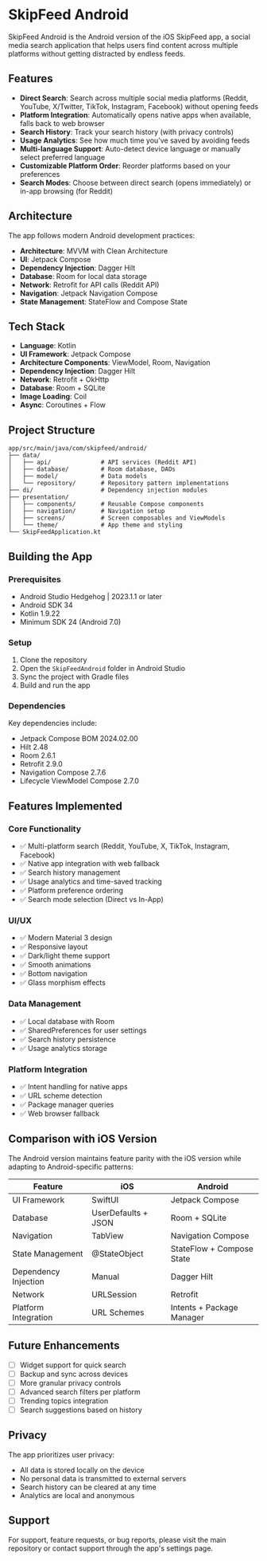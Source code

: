 # SkipFeed Android

SkipFeed Android is the Android version of the iOS SkipFeed app, a social media search application that helps users find content across multiple platforms without getting distracted by endless feeds.

## Features

- **Direct Search**: Search across multiple social media platforms (Reddit, YouTube, X/Twitter, TikTok, Instagram, Facebook) without opening feeds
- **Platform Integration**: Automatically opens native apps when available, falls back to web browser
- **Search History**: Track your search history (with privacy controls)
- **Usage Analytics**: See how much time you've saved by avoiding feeds
- **Multi-language Support**: Auto-detect device language or manually select preferred language
- **Customizable Platform Order**: Reorder platforms based on your preferences
- **Search Modes**: Choose between direct search (opens immediately) or in-app browsing (for Reddit)

## Architecture

The app follows modern Android development practices:

- **Architecture**: MVVM with Clean Architecture
- **UI**: Jetpack Compose
- **Dependency Injection**: Dagger Hilt
- **Database**: Room for local data storage
- **Network**: Retrofit for API calls (Reddit API)
- **Navigation**: Jetpack Navigation Compose
- **State Management**: StateFlow and Compose State

## Tech Stack

- **Language**: Kotlin
- **UI Framework**: Jetpack Compose
- **Architecture Components**: ViewModel, Room, Navigation
- **Dependency Injection**: Dagger Hilt
- **Network**: Retrofit + OkHttp
- **Database**: Room + SQLite
- **Image Loading**: Coil
- **Async**: Coroutines + Flow

## Project Structure

```
app/src/main/java/com/skipfeed/android/
├── data/
│   ├── api/              # API services (Reddit API)
│   ├── database/         # Room database, DAOs
│   ├── model/            # Data models
│   └── repository/       # Repository pattern implementations
├── di/                   # Dependency injection modules
├── presentation/
│   ├── components/       # Reusable Compose components
│   ├── navigation/       # Navigation setup
│   ├── screens/          # Screen composables and ViewModels
│   └── theme/            # App theme and styling
└── SkipFeedApplication.kt
```

## Building the App

### Prerequisites

- Android Studio Hedgehog | 2023.1.1 or later
- Android SDK 34
- Kotlin 1.9.22
- Minimum SDK 24 (Android 7.0)

### Setup

1. Clone the repository
2. Open the `SkipFeedAndroid` folder in Android Studio
3. Sync the project with Gradle files
4. Build and run the app

### Dependencies

Key dependencies include:
- Jetpack Compose BOM 2024.02.00
- Hilt 2.48
- Room 2.6.1
- Retrofit 2.9.0
- Navigation Compose 2.7.6
- Lifecycle ViewModel Compose 2.7.0

## Features Implemented

### Core Functionality
- ✅ Multi-platform search (Reddit, YouTube, X, TikTok, Instagram, Facebook)
- ✅ Native app integration with web fallback
- ✅ Search history management
- ✅ Usage analytics and time-saved tracking
- ✅ Platform preference ordering
- ✅ Search mode selection (Direct vs In-App)

### UI/UX
- ✅ Modern Material 3 design
- ✅ Responsive layout
- ✅ Dark/light theme support
- ✅ Smooth animations
- ✅ Bottom navigation
- ✅ Glass morphism effects

### Data Management
- ✅ Local database with Room
- ✅ SharedPreferences for user settings
- ✅ Search history persistence
- ✅ Usage analytics storage

### Platform Integration
- ✅ Intent handling for native apps
- ✅ URL scheme detection
- ✅ Package manager queries
- ✅ Web browser fallback

## Comparison with iOS Version

The Android version maintains feature parity with the iOS version while adapting to Android-specific patterns:

| Feature | iOS | Android |
|---------|-----|---------|
| UI Framework | SwiftUI | Jetpack Compose |
| Database | UserDefaults + JSON | Room + SQLite |
| Navigation | TabView | Navigation Compose |
| State Management | @StateObject | StateFlow + Compose State |
| Dependency Injection | Manual | Dagger Hilt |
| Network | URLSession | Retrofit |
| Platform Integration | URL Schemes | Intents + Package Manager |

## Future Enhancements

- [ ] Widget support for quick search
- [ ] Backup and sync across devices
- [ ] More granular privacy controls
- [ ] Advanced search filters per platform
- [ ] Trending topics integration
- [ ] Search suggestions based on history

## Privacy

The app prioritizes user privacy:
- All data is stored locally on the device
- No personal data is transmitted to external servers
- Search history can be cleared at any time
- Analytics are local and anonymous

## Support

For support, feature requests, or bug reports, please visit the main repository or contact support through the app's settings page.
